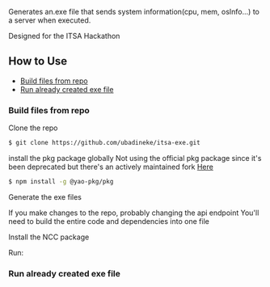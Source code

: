 Generates an.exe file that sends system information(cpu, mem, osInfo...) to a server when executed.


Designed for the ITSA Hackathon

## How to Use
- [Build files from repo](#build-files-from-repo)
- [Run already created exe file](#run-already-created-exe-file)

### Build files from repo 
Clone the repo 
```bash
$ git clone https://github.com/ubadineke/itsa-exe.git
```
install the pkg package globally 
Not using the official pkg package since it's been deprecated but there's an actively maintained fork [Here](https://github.com/yao-pkg/pkg)
```bash
$ npm install -g @yao-pkg/pkg
```
Generate the exe files 

If you make changes to the repo, probably changing the api endpoint 
You'll need to build the entire code and dependencies into one file 

Install the NCC package 

Run:

### Run already created exe file


